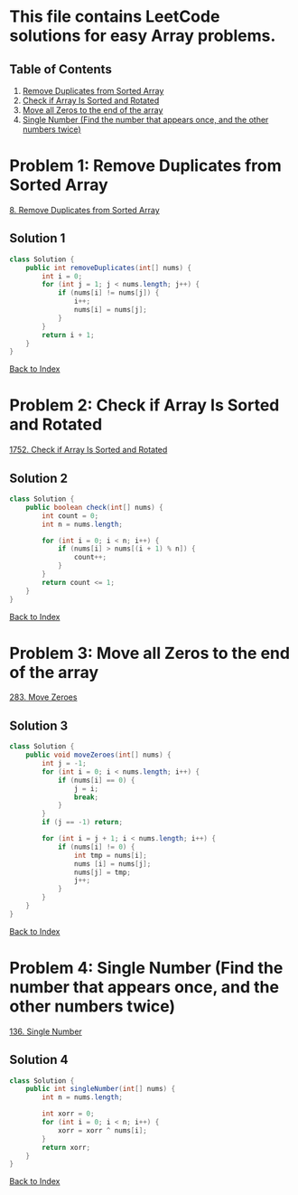 # This file contains LeetCode solutions for easy Array problems.

## Table of Contents
1. [Remove Duplicates from Sorted Array](#problem-1-remove-duplicates-from-sorted-array)
2. [Check if Array Is Sorted and Rotated](#problem-2-check-if-array-is-sorted-and-rotated)
3. [Move all Zeros to the end of the array](#problem-3-move-all-zeros-to-the-end-of-the-array)
4. [Single Number (Find the number that appears once, and the other numbers twice)](#problem-4-single-number-find-the-number-that-appears-once-and-the-other-numbers-twice)

# Problem 1: Remove Duplicates from Sorted Array
[8. Remove Duplicates from Sorted Array](https://leetcode.com/problems/remove-duplicates-from-sorted-array/)

## Solution 1
```java
class Solution {
    public int removeDuplicates(int[] nums) {
        int i = 0;
        for (int j = 1; j < nums.length; j++) {
            if (nums[i] != nums[j]) {
                i++;
                nums[i] = nums[j];
            }
        }
        return i + 1;
    }
}
```
[Back to Index](#table-of-contents)

# Problem 2: Check if Array Is Sorted and Rotated
[1752. Check if Array Is Sorted and Rotated](https://leetcode.com/problems/check-if-array-is-sorted-and-rotated/)

## Solution 2
```java
class Solution {
    public boolean check(int[] nums) {
        int count = 0;
        int n = nums.length;

        for (int i = 0; i < n; i++) {
            if (nums[i] > nums[(i + 1) % n]) {
                count++;
            }
        }
        return count <= 1;
    }
}
```
[Back to Index](#table-of-contents)

# Problem 3: Move all Zeros to the end of the array
[283. Move Zeroes](https://leetcode.com/problems/move-zeroes/)

## Solution 3
```java
class Solution {
    public void moveZeroes(int[] nums) {
        int j = -1;
        for (int i = 0; i < nums.length; i++) {
            if (nums[i] == 0) {
                j = i;
                break;
            }
        }
        if (j == -1) return;

        for (int i = j + 1; i < nums.length; i++) {
            if (nums[i] != 0) {
                int tmp = nums[i];
                nums [i] = nums[j];
                nums[j] = tmp;
                j++;
            }
        }
    }
}
```
[Back to Index](#table-of-contents)

# Problem 4: Single Number (Find the number that appears once, and the other numbers twice)
[136. Single Number](https://leetcode.com/problems/single-number/)

## Solution 4
```java
class Solution {
    public int singleNumber(int[] nums) {
        int n = nums.length;

        int xorr = 0;
        for (int i = 0; i < n; i++) {
            xorr = xorr ^ nums[i];
        }
        return xorr;
    }
}
```
[Back to Index](#table-of-contents)
